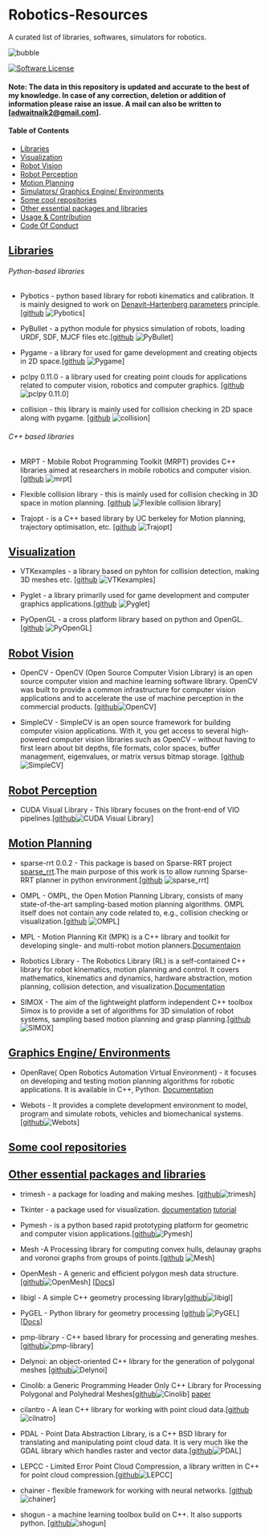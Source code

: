 # Robotics-Resources
A curated list of libraries, softwares, simulators for robotics. 


![bubble](https://github.com/addy1997/Robotics-Resources/blob/master/robot.gif)


[![Software License](https://img.shields.io/badge/license-MIT-brightgreen.svg)](LICENSE)

#### Note: The data in this repository is updated and accurate to the best of my knowledge. In case of any correction, deletion  or addition of information please raise an issue. A mail can also be written to [adwaitnaik2@gmail.com].


#### Table of Contents
* [Libraries](#libraries)
* [Visualization](#Visualization)
* [Robot Vision](#robot-vision)
* [Robot Perception](#robot-perception)
* [Motion Planning](#Motion-planning)
* [Simulators/ Graphics Engine/ Environments](#graphics-engine)
* [Some cool repositories](#some-cool-repositories)
* [Other essential packages and libraries](#other-essential-packages-and-libraries)
* [Usage & Contribution](#usage-and-contribution)
* [Code Of Conduct](#code-of-conduct)


## [Libraries](#Robotics-Resources)

###### Python-based libraries

* Pybotics - python based library for roboti kinematics and calibration. It is mainly designed to work on [Denavit–Hartenberg parameters](https://en.wikipedia.org/wiki/Denavit%E2%80%93Hartenberg_parameters#Modified_DH_parameters) principle. [[github](https://github.com/nnadeau/pybotics) ![Pybotics](https://img.shields.io/github/stars/nnadeau/pybotics.svg?style=flat&label=Star&maxAge=86400)]

* PyBullet - a python module for physics simulation of robots, loading URDF, SDF, MJCF files etc.[[github](https://github.com/bulletphysics/bullet3) ![PyBullet](https://img.shields.io/github/stars/bulletphysics/bullet3.svg?style=flat&label=Star&maxAge=86400)] 

* Pygame - a library for used for game development and creating objects in 2D space.[[github](https://github.com/pygame/pygame)  ![Pygame](https://img.shields.io/github/stars/pygame/pygame.svg?style=flat&label=Star&maxAge=86400)]


* pclpy 0.11.0 - a library used for creating point clouds for applications related to computer vision, robotics and computer graphics. [[github](https://github.com/davidcaron/pclpy) ![pclpy 0.11.0](https://img.shields.io/github/stars/davidcaron/pclpy.svg?style=flat&label=Star&maxAge=86400)]

* collision - this library is mainly used for collision checking in 2D space along with pygame. [[github](https://github.com/qwertyquerty/collision) ![collision](https://img.shields.io/github/stars/qwertyquerty/collision.svg?style=flat&label=Star&maxAge=86400)]

###### C++ based libraries

* MRPT - Mobile Robot Programming Toolkit (MRPT) provides C++ libraries aimed at researchers in mobile robotics and computer vision. [[github](https://github.com/MRPT/mrpt) ![mrpt](https://img.shields.io/github/stars/MRPT/mrpt.svg?style=flat&label=Star&maxAge=86400)]

* Flexible collision library - this is mainly used for collision checking in 3D space in motion planning. [[github](https://github.com/flexible-collision-library/fcl) ![Flexible collision library](https://img.shields.io/github/stars/flexible-collision-library/fcl.svg?style=flat&label=Star&maxAge=86400)]

* Trajopt - is a C++ based library by UC berkeley for Motion planning, trajectory optimisation, etc. [[github](https://github.com/joschu/trajopt) ![Trajopt](https://img.shields.io/github/stars/joschu/trajopt.svg?style=flat&label=Star&maxAge=86400)]


## [Visualization](#Robotics-Resources)

* VTKexamples - a library based on pyhton for collision detection, making 3D meshes etc. [[github](https://github.com/lorensen/VTKExamples) ![VTKexamples](https://img.shields.io/github/stars/lorensen/VTKExamples.svg?style=flat&label=Star&maxAge=86400)]

* Pyglet - a library primarily used for game development and computer graphics applications.[[github](https://github.com/pyglet/pyglet) ![Pyglet](https://img.shields.io/github/stars/pyglet/pyglet.svg?style=flat&label=Star&maxAge=86400)]

* PyOpenGL - a cross platform library based on python and OpenGL. [[github](https://github.com/mcfletch/pyopengl) ![PyOpenGL](https://img.shields.io/github/stars/mcfletch/pyopengl.svg?style=flat&label=Star&maxAge=86400)]

## [Robot Vision](#Robotics-Resources)

* OpenCV - OpenCV (Open Source Computer Vision Library) is an open source computer vision and machine learning software library. OpenCV was built to provide a common infrastructure for computer vision applications and to accelerate the use of machine perception in the commercial products. [[github](https://github.com/opencv/opencv)![OpenCV](https://img.shields.io/github/stars/opencv/opencv.svg?style=flat&label=Star&maxAge=86400)]

* SimpleCV - SimpleCV is an open source framework for building computer vision applications. With it, you get access to several high-powered computer vision libraries such as OpenCV – without having to first learn about bit depths, file formats, color spaces, buffer management, eigenvalues, or matrix versus bitmap storage. [[github](https://github.com/sightmachine/SimpleCV)![SimpleCV](https://img.shields.io/github/stars/sightmachine/SimpleCV.svg?style=flat&label=Star&maxAge=86400)]

## [Robot Perception](#Robotics-Resources)

* CUDA Visual Library - This library focuses on the front-end of VIO pipelines.[[github](https://github.com/uzh-rpg/vilib)![CUDA Visual Library](https://img.shields.io/github/stars/uzh-rpg/vilib.svg?style=flat&label=Star&maxAge=86400)]

## [Motion Planning](#Robotics-Resources)

* sparse-rrt 0.0.2 - This package is based on Sparse-RRT project [sparse_rrt](https://bitbucket.org/pracsys/sparse_rrt/).The main purpose of this work is to allow running Sparse-RRT planner in python environment.[[github](https://github.com/olegsinyavskiy/sparse_rrt) ![sparse_rrt](https://img.shields.io/github/stars/olegsinyavskiy/sparse_rrt.svg?style=flat&label=Star&maxAge=86400)]

* OMPL - OMPL, the Open Motion Planning Library, consists of many state-of-the-art sampling-based motion planning algorithms. OMPL itself does not contain any code related to, e.g., collision checking or visualization.[[github](https://github.com/ompl/ompl) ![OMPL](https://img.shields.io/github/stars/ompl/ompl.svg?style=flat&label=Star&maxAge=86400)]

* MPL - Motion Planning Kit (MPK) is a C++ library and toolkit for developing single- and multi-robot motion planners.[Documentaion](http://ai.stanford.edu/~mitul/mpk/)

* Robotics Library - The Robotics Library (RL) is a self-contained C++ library for robot kinematics, motion planning and control. It covers mathematics, kinematics and dynamics, hardware abstraction, motion planning, collision detection, and visualization.[Documentation](https://www.roboticslibrary.org/)

* SIMOX - The aim of the lightweight platform independent C++ toolbox Simox is to provide a set of algorithms for 3D simulation of robot systems, sampling based motion planning and grasp planning.[[github](https://github.com/softbankrobotics-research/Simox) ![SIMOX](https://img.shields.io/github/stars/softbankrobotics-research/Simox.svg?style=flat&label=Star&maxAge=86400)]

## [Graphics Engine/ Environments](#Robotics-Resources)

* OpenRave( Open Robotics Automation Virtual Environment) - it focuses on developing and testing motion planning algorithms for robotic applications. It is available in C++, Python. [Documentation](http://openrave.org/docs/latest_stable/)

* Webots - It provides a complete development environment to model, program and simulate robots, vehicles and biomechanical systems.[[github](https://github.com/cyberbotics/webots)![Webots](https://img.shields.io/github/stars/cyberbotics/webots.svg?style=flat&label=Star&maxAge=86400)]

## [Some cool repositories](#Robotics-Resources)

## [Other essential packages and libraries](#Robotics-Resources)

* trimesh - a package for loading and making meshes. [[github](https://github.com/mikedh/trimesh)![trimesh](https://img.shields.io/github/stars/mikedh/trimesh.svg?style=flat&label=Star&maxAge=86400)]

* Tkinter - a package used for visualization. [documentation](https://wiki.python.org/moin/TkInter)  [tutorial](https://github.com/Dvlv/Tkinter-By-Example)

* Pymesh - is a python based rapid prototyping platform for geometric and computer vision applications.[[github](https://github.com/PyMesh/PyMesh)![Pymesh](https://img.shields.io/github/stars/PyMesh/PyMesh.svg?style=flat&label=Star&maxAge=86400)]

* Mesh -A Processing library for computing convex hulls, delaunay graphs and voronoi graphs from groups of points.[[github](https://github.com/leebyron/mesh) ![Mesh](https://img.shields.io/github/stars/leebyron/Mesh.svg?style=flat&label=Star&maxAge=86400)]

* OpenMesh - A generic and efficient polygon mesh data structure. [[github](https://github.com/etlapale/OpenMesh)![OpenMesh](https://img.shields.io/github/stars/etlapale/OpenMesh.svg?style=flat&label=Star&maxAge=86400)]  [[Docs](https://www.graphics.rwth-aachen.de/software/openmesh/svn/)]

* libigl - A simple C++ geometry processing library[[github](https://github.com/libigl/libigl)![libigl](https://img.shields.io/github/stars/libigl/libigl.svg?style=flat&label=Star&maxAge=86400)]

* PyGEL - Python library for geometry processing [[github](https://github.com/janba/GEL)
![PyGEL](https://img.shields.io/github/stars/janba/GEL.svg?style=flat&label=Star&maxAge=86400)]   [[Docs](http://www2.compute.dtu.dk/projects/GEL/PyGEL/)]

* pmp-library - C++ based library for processing and generating meshes. [[github](https://github.com/pmp-library/pmp-library/)![pmp-library](https://img.shields.io/github/stars/pmp-library/pmp-library.svg?style=flat&label=Star&maxAge=86400)]

* Delynoi: an object-oriented C++ library for the generation of polygonal meshes [[github](https://github.com/cemcen/Delynoi)![Delynoi](https://img.shields.io/github/stars/cemcen/Delynoi.svg?style=flat&label=Star&maxAge=86400)]

* Cinolib: a Generic Programming Header Only C++ Library for Processing Polygonal and Polyhedral Meshes[[github](https://github.com/mlivesu/cinolib)![Cinolib](https://img.shields.io/github/stars/mlivesu/cinolib.svg?style=flat&label=Star&maxAge=86400)]  [paper](https://www.researchgate.net/publication/332496897_Cinolib_a_Generic_Programming_Header_Only_C_Library_for_Processing_Polygonal_and_Polyhedral_Meshes)

* cilantro - A lean C++ library for working with point cloud data.[[github](https://github.com/kzampog/cilantro)![cilnatro](https://img.shields.io/github/stars/kzampog/cilantro.svg?style=flat&label=Star&maxAge=86400)]

* PDAL - Point Data Abstraction Library, is a C++ BSD library for translating and manipulating point cloud data. It is very much like the GDAL library which handles raster and vector data.[[github](https://github.com/PDAL/PDAL)![PDAL](https://img.shields.io/github/stars/PDAL/PDAL.svg?style=flat&label=Star&maxAge=86400)]

* LEPCC - Limited Error Point Cloud Compression, a library written in C++ for point cloud compression.[[github](https://github.com/PDAL/lepcc)![LEPCC](https://img.shields.io/github/stars/PDAL/lepcc.svg?style=flat&label=Star&maxAge=86400)]

* chainer - flexible framework for working with neural networks. [[github](https://github.com/chainer/chainer)![chainer](https://img.shields.io/github/stars/chainer/chainer.svg?style=flat&label=Star&maxAge=86400)]

* shogun - a machine learning toolbox build on C++. It also supports python. [[github](https://github.com/shogun-toolbox/shogun)![shogun](https://img.shields.io/github/stars/shogun-toolbox/shogun.svg?style=flat&label=Star&maxAge=86400)]


























